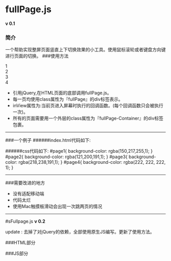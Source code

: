 # fullPage.js
**v 0.1**
### 简介
一个帮助实现整屏页面竖直上下切换效果的小工具。使用鼠标滚轮或者键盘方向键进行页面的切换。
###使用方法
    <div class="fullPage-Container">
      <div id="page1" class="fullPage" page-id='page-one' inView="func1">1</div>
      <div id="page2" class="fullPage" page-id='page-two' inView="func2">2</div>
      <div id="page3" class="fullPage" page-id='page-three' inView="func3">3</div>
      <div id="page4" class="fullPage" page-id='page-four' inView="func4">4</div>
    </div>

* 引用jQuery,在HTML页面的底部调用fullPage.js。
* 每一页均使用class属性为『fullPage』的div标签表示。
* inView属性为:当前页进入屏幕时执行的回调函数。(每个回调函数只会被执行一次)。
* 所有的页面需要用一个外层的class属性为『fullPage-Container』的div标签包裹。

---------
###一个例子
######index.html代码如下:
    <div class="fullPage-Container">
      <div id="page1" class="fullPage" page-id='page-one' inView="func1"></div>
      <div id="page2" class="fullPage" page-id='page-two' inView="func2"></div>
      <div id="page3" class="fullPage" page-id='page-three' inView="func3"></div>
      <div id="page4" class="fullPage" page-id='page-four' inView="func4"></div>
    </div>
    <script type="text/javascript">
      function func1(){
        alert(1);
      }
      function func2(){
        alert(2);
      }
      function func3(){
        alert(3);
      }
      function func4(){
        alert(4);
      }
    </script>
    <script src="js/fullPage.js" charset="utf-8"></script>
######css代码如下:
      #page1{
        background-color: rgba(150,217,255,1);
      }
      #page2{
        background-color: rgba(121,200,191,1);
      }
      #page3{
        background-color: rgba(218,238,191,1);
      }
      #page4{
        background-color: rgba(222, 222, 222, 1);
      }

--------
###需要改进的地方
* 没有适配移动端
* 代码太烂
* 使用Mac触摸板滑动会出现一次跳两页的情况

___
#sFullpage.js
**v 0.2**

update : 去掉了对jQuery的依赖，全部使用原生JS编写。更新了使用方法。

###HTML部分
	<div class="fullPage-Container">
      <div id="page1" class="fullPage" page-id='page_one'></div>
      <div id="page2" class="fullPage" page-id='page_two'></div>
      <div id="page3" class="fullPage" page-id='page_three'></div>
      <div id="page4" class="fullPage" page-id='page_four'></div>
      <div id="page5" class="fullPage" page-id='page_for'></div>
    </div>

###JS部分
	<script src="js/sFullpage.min.js" charset="utf-8"></script>
    <script type="text/javascript">
    
      function func1(){
        console.log(1);
      }
      function func2(){
        console.log(2);
      }
      function func3(){
        alert(3);
      }
      function func4(){
        console.log(4);
      }

      var ss = new sFullpage({
        duration:500,
        callback:{
          "page_two":func2,
          "page_one":func1,
          "page_three":func3,
          "page_four":func4
        }
      });
      ss.init();
    </script>



在HTML后面引用sFullpage.js。回调函数声明完成后，实例化一个sFullpage。使用一个对象来完成配置。

* duration:页面切换时间。

* callback:对象。page-id与对调函数相对应。

需要改进的地方：

* 没有支持移动端。
* 目前只支持一种页面切换动画。且动画略有卡顿。
* 使用Mac触摸板滑动会出现一次跳两页的情况。
* 代码太烂。

  
